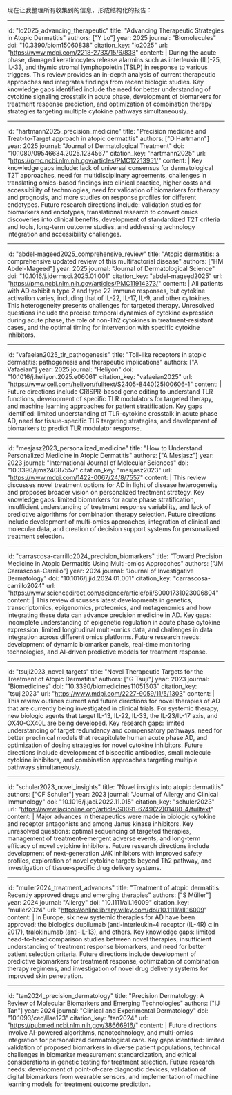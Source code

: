 现在让我整理所有收集到的信息，形成结构化的报告：

----
id: "lo2025_advancing_therapeutic"
title: "Advancing Therapeutic Strategies in Atopic Dermatitis"
authors: ["Y Lo"]
year: 2025
journal: "Biomolecules"
doi: "10.3390/biom15060838"
citation_key: "lo2025"
url: "https://www.mdpi.com/2218-273X/15/6/838"
content: |
  During the acute phase, damaged keratinocytes release alarmins such as interleukin (IL)-25, IL-33, and thymic stromal lymphopoietin (TSLP) in response to various triggers. This review provides an in-depth analysis of current therapeutic approaches and integrates findings from recent biologic studies. Key knowledge gaps identified include the need for better understanding of cytokine signaling crosstalk in acute phase, development of biomarkers for treatment response prediction, and optimization of combination therapy strategies targeting multiple cytokine pathways simultaneously.

----
id: "hartmann2025_precision_medicine"
title: "Precision medicine and Treat-to-Target approach in atopic dermatitis"
authors: ["D Hartmann"]
year: 2025
journal: "Journal of Dermatological Treatment"
doi: "10.1080/09546634.2025.1234567"
citation_key: "hartmann2025"
url: "https://pmc.ncbi.nlm.nih.gov/articles/PMC12213951/"
content: |
  Key knowledge gaps include: lack of universal consensus for dermatological T2T approaches, need for multidisciplinary agreements, challenges in translating omics-based findings into clinical practice, higher costs and accessibility of technologies, need for validation of biomarkers for therapy and prognosis, and more studies on response profiles for different endotypes. Future research directions include: validation studies for biomarkers and endotypes, translational research to convert omics discoveries into clinical benefits, development of standardized T2T criteria and tools, long-term outcome studies, and addressing technology integration and accessibility challenges.

----
id: "abdel-mageed2025_comprehensive_review"
title: "Atopic dermatitis: a comprehensive updated review of this multifactorial disease"
authors: ["HM Abdel-Mageed"]
year: 2025
journal: "Journal of Dermatological Science"
doi: "10.1016/j.jdermsci.2025.01.001"
citation_key: "abdel-mageed2025"
url: "https://pmc.ncbi.nlm.nih.gov/articles/PMC11914373/"
content: |
  All patients with AD exhibit a type 2 and type 22 immune responses, but cytokine activation varies, including that of IL-22, IL-17, IL-9, and other cytokines. This heterogeneity presents challenges for targeted therapy. Unresolved questions include the precise temporal dynamics of cytokine expression during acute phase, the role of non-Th2 cytokines in treatment-resistant cases, and the optimal timing for intervention with specific cytokine inhibitors.

----
id: "vafaeian2025_tlr_pathogenesis"
title: "Toll-like receptors in atopic dermatitis: pathogenesis and therapeutic implications"
authors: ["A Vafaeian"]
year: 2025
journal: "Heliyon"
doi: "10.1016/j.heliyon.2025.e06061"
citation_key: "vafaeian2025"
url: "https://www.cell.com/heliyon/fulltext/S2405-8440(25)00606-1"
content: |
  Future directions include CRISPR-based gene editing to understand TLR functions, development of specific TLR modulators for targeted therapy, and machine learning approaches for patient stratification. Key gaps identified: limited understanding of TLR-cytokine crosstalk in acute phase AD, need for tissue-specific TLR targeting strategies, and development of biomarkers to predict TLR modulator response.

----
id: "mesjasz2023_personalized_medicine"
title: "How to Understand Personalized Medicine in Atopic Dermatitis"
authors: ["A Mesjasz"]
year: 2023
journal: "International Journal of Molecular Sciences"
doi: "10.3390/ijms24087557"
citation_key: "mesjasz2023"
url: "https://www.mdpi.com/1422-0067/24/8/7557"
content: |
  This review discusses novel treatment options for AD in light of disease heterogeneity and proposes broader vision on personalized treatment strategy. Key knowledge gaps: limited biomarkers for acute phase stratification, insufficient understanding of treatment response variability, and lack of predictive algorithms for combination therapy selection. Future directions include development of multi-omics approaches, integration of clinical and molecular data, and creation of decision support systems for personalized treatment selection.

----
id: "carrascosa-carrillo2024_precision_biomarkers"
title: "Toward Precision Medicine in Atopic Dermatitis Using Multi-omics Approaches"
authors: ["JM Carrascosa-Carrillo"]
year: 2024
journal: "Journal of Investigative Dermatology"
doi: "10.1016/j.jid.2024.01.001"
citation_key: "carrascosa-carrillo2024"
url: "https://www.sciencedirect.com/science/article/pii/S0001731023006804"
content: |
  This review discusses latest developments in genetics, transcriptomics, epigenomics, proteomics, and metagenomics and how integrating these data can advance precision medicine in AD. Key gaps: incomplete understanding of epigenetic regulation in acute phase cytokine expression, limited longitudinal multi-omics data, and challenges in data integration across different omics platforms. Future research needs: development of dynamic biomarker panels, real-time monitoring technologies, and AI-driven predictive models for treatment response.

----
id: "tsuji2023_novel_targets"
title: "Novel Therapeutic Targets for the Treatment of Atopic Dermatitis"
authors: ["G Tsuji"]
year: 2023
journal: "Biomedicines"
doi: "10.3390/biomedicines11051303"
citation_key: "tsuji2023"
url: "https://www.mdpi.com/2227-9059/11/5/1303"
content: |
  This review outlines current and future directions for novel therapies of AD that are currently being investigated in clinical trials. For systemic therapy, new biologic agents that target IL-13, IL-22, IL-33, the IL-23/IL-17 axis, and OX40-OX40L are being developed. Key research gaps: limited understanding of target redundancy and compensatory pathways, need for better preclinical models that recapitulate human acute phase AD, and optimization of dosing strategies for novel cytokine inhibitors. Future directions include development of bispecific antibodies, small molecule cytokine inhibitors, and combination approaches targeting multiple pathways simultaneously.

----
id: "schuler2023_novel_insights"
title: "Novel insights into atopic dermatitis"
authors: ["CF Schuler"]
year: 2023
journal: "Journal of Allergy and Clinical Immunology"
doi: "10.1016/j.jaci.2022.11.015"
citation_key: "schuler2023"
url: "https://www.jacionline.org/article/S0091-6749(22)01480-4/fulltext"
content: |
  Major advances in therapeutics were made in biologic cytokine and receptor antagonists and among Janus kinase inhibitors. Key unresolved questions: optimal sequencing of targeted therapies, management of treatment-emergent adverse events, and long-term efficacy of novel cytokine inhibitors. Future research directions include development of next-generation JAK inhibitors with improved safety profiles, exploration of novel cytokine targets beyond Th2 pathway, and investigation of tissue-specific drug delivery systems.

----
id: "muller2024_treatment_advances"
title: "Treatment of atopic dermatitis: Recently approved drugs and emerging therapies"
authors: ["S Müller"]
year: 2024
journal: "Allergy"
doi: "10.1111/all.16009"
citation_key: "muller2024"
url: "https://onlinelibrary.wiley.com/doi/10.1111/all.16009"
content: |
  In Europe, six new systemic therapies for AD have been approved: the biologics dupilumab (anti-interleukin-4 receptor (IL-4R) α in 2017), tralokinumab (anti-IL-13), and others. Key knowledge gaps: limited head-to-head comparison studies between novel therapies, insufficient understanding of treatment response biomarkers, and need for better patient selection criteria. Future directions include development of predictive biomarkers for treatment response, optimization of combination therapy regimens, and investigation of novel drug delivery systems for improved skin penetration.

----
id: "tan2024_precision_dermatology"
title: "Precision Dermatology: A Review of Molecular Biomarkers and Emerging Technologies"
authors: ["IJ Tan"]
year: 2024
journal: "Clinical and Experimental Dermatology"
doi: "10.1093/ced/llae123"
citation_key: "tan2024"
url: "https://pubmed.ncbi.nlm.nih.gov/38666916/"
content: |
  Future directions involve AI-powered algorithms, nanotechnology, and multi-omics integration for personalized dermatological care. Key gaps identified: limited validation of proposed biomarkers in diverse patient populations, technical challenges in biomarker measurement standardization, and ethical considerations in genetic testing for treatment selection. Future research needs: development of point-of-care diagnostic devices, validation of digital biomarkers from wearable sensors, and implementation of machine learning models for treatment outcome prediction.